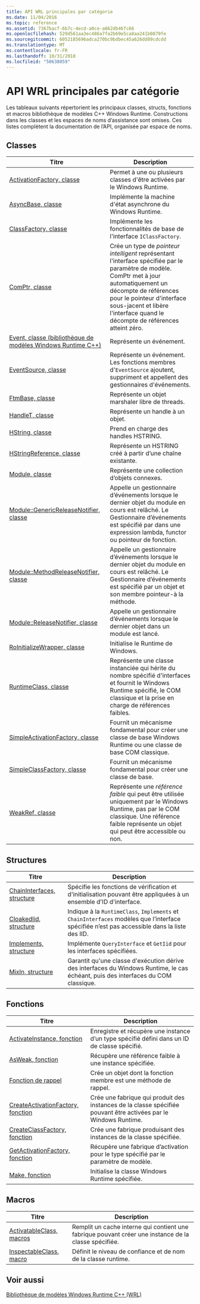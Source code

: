 ```yaml
---
title: API WRL principales par catégorie
ms.date: 11/04/2016
ms.topic: reference
ms.assetid: 7367bacf-6b7c-4ecd-a0ce-a662db46fc66
ms.openlocfilehash: 529d561aa3ec486a7fa2b69e5ca8aa241b0879fe
ms.sourcegitcommit: 6052185696adca270bc9bdbec45a626dd89cdcdd
ms.translationtype: MT
ms.contentlocale: fr-FR
ms.lasthandoff: 10/31/2018
ms.locfileid: "50638059"
---
```

# <a name="key-wrl-apis-by-category"></a>API WRL principales par catégorie

Les tableaux suivants répertorient les principaux classes, structs, fonctions et macros bibliothèque de modèles C++ Windows Runtime. Constructions dans les classes et les espaces de noms d’assistance sont omises. Ces listes complètent la documentation de l’API, organisée par espace de noms.

## <a name="classes"></a>Classes

|Titre|Description|
|-----------|-----------------|
|[ActivationFactory, classe](../windows/activationfactory-class.md)|Permet à une ou plusieurs classes d'être activées par le Windows Runtime.|
|[AsyncBase, classe](../windows/asyncbase-class.md)|Implémente la machine d'état asynchrone du Windows Runtime.|
|[ClassFactory, classe](../windows/classfactory-class.md)|Implémente les fonctionnalités de base de l'interface `IClassFactory`.|
|[ComPtr, classe](../windows/comptr-class.md)|Crée un type de *pointeur intelligent* représentant l'interface spécifiée par le paramètre de modèle. ComPtr met à jour automatiquement un décompte de références pour le pointeur d'interface sous-jacent et libère l'interface quand le décompte de références atteint zéro.|
|[Event, classe (bibliothèque de modèles Windows Runtime C++)](../windows/event-class-windows-runtime-cpp-template-library.md)|Représente un événement.|
|[EventSource, classe](../windows/eventsource-class.md)|Représente un événement. Les fonctions membres d'`EventSource` ajoutent, suppriment et appellent des gestionnaires d'événements.|
|[FtmBase, classe](../windows/ftmbase-class.md)|Représente un objet marshaler libre de threads.|
|[HandleT, classe](../windows/handlet-class.md)|Représente un handle à un objet.|
|[HString, classe](../windows/hstring-class.md)|Prend en charge des handles HSTRING.|
|[HStringReference, classe](../windows/hstringreference-class.md)|Représente un HSTRING créé à partir d’une chaîne existante.|
|[Module, classe](../windows/module-class.md)|Représente une collection d’objets connexes.|
|[Module::GenericReleaseNotifier, classe](../windows/module-genericreleasenotifier-class.md)|Appelle un gestionnaire d’événements lorsque le dernier objet du module en cours est relâché. Le Gestionnaire d’événements est spécifié par dans une expression lambda, functor ou pointeur de fonction.|
|[Module::MethodReleaseNotifier, classe](../windows/module-methodreleasenotifier-class.md)|Appelle un gestionnaire d’événements lorsque le dernier objet du module en cours est relâché. Le Gestionnaire d’événements est spécifié par un objet et son membre pointeur-à la méthode.|
|[Module::ReleaseNotifier, classe](../windows/module-releasenotifier-class.md)|Appelle un gestionnaire d’événements lorsque le dernier objet dans un module est lancé.|
|[RoInitializeWrapper, classe](../windows/roinitializewrapper-class.md)|Initialise le Runtime de Windows.|
|[RuntimeClass, classe](../windows/runtimeclass-class.md)|Représente une classe instanciée qui hérite du nombre spécifié d'interfaces et fournit le Windows Runtime spécifié, le COM classique et la prise en charge de références faibles.|
|[SimpleActivationFactory, classe](../windows/simpleactivationfactory-class.md)|Fournit un mécanisme fondamental pour créer une classe de base Windows Runtime ou une classe de base COM classique.|
|[SimpleClassFactory, classe](../windows/simpleclassfactory-class.md)|Fournit un mécanisme fondamental pour créer une classe de base.|
|[WeakRef, classe](../windows/weakref-class.md)|Représente une *référence faible* qui peut être utilisée uniquement par le Windows Runtime, pas par le COM classique. Une référence faible représente un objet qui peut être accessible ou non.|

## <a name="structures"></a>Structures

|Titre|Description|
|-----------|-----------------|
|[ChainInterfaces, structure](../windows/chaininterfaces-structure.md)|Spécifie les fonctions de vérification et d'initialisation pouvant être appliquées à un ensemble d'ID d'interface.|
|[CloakedIid, structure](../windows/cloakediid-structure.md)|Indique à la `RuntimeClass`, `Implements` et `ChainInterfaces` modèles que l’interface spécifiée n’est pas accessible dans la liste des IID.|
|[Implements, structure](../windows/implements-structure.md)|Implémente `QueryInterface` et `GetIid` pour les interfaces spécifiées.|
|[MixIn, structure](../windows/mixin-structure.md)|Garantit qu'une classe d'exécution dérive des interfaces du Windows Runtime, le cas échéant, puis des interfaces du COM classique.|

## <a name="functions"></a>Fonctions

|Titre|Description|
|-----------|-----------------|
|[ActivateInstance, fonction](../windows/activateinstance-function.md)|Enregistre et récupère une instance d’un type spécifié défini dans un ID de classe spécifié.|
|[AsWeak, fonction](../windows/asweak-function.md)|Récupère une référence faible à une instance spécifiée.|
|[Fonction de rappel](../windows/callback-function-windows-runtime-cpp-template-library.md)|Crée un objet dont la fonction membre est une méthode de rappel.|
|[CreateActivationFactory, fonction](../windows/createactivationfactory-function.md)|Crée une fabrique qui produit des instances de la classe spécifiée pouvant être activées par le Windows Runtime.|
|[CreateClassFactory, fonction](../windows/createclassfactory-function.md)|Crée une fabrique produisant des instances de la classe spécifiée.|
|[GetActivationFactory, fonction](../windows/getactivationfactory-function.md)|Récupère une fabrique d’activation pour le type spécifié par le paramètre de modèle.|
|[Make, fonction](../windows/make-function.md)|Initialise la classe Windows Runtime spécifiée.|

## <a name="macros"></a>Macros

|Titre|Description|
|-----------|-----------------|
|[ActivatableClass, macros](../windows/activatableclass-macros.md)|Remplit un cache interne qui contient une fabrique pouvant créer une instance de la classe spécifiée.|
|[InspectableClass, macro](../windows/inspectableclass-macro.md)|Définit le niveau de confiance et de nom de la classe runtime.|

## <a name="see-also"></a>Voir aussi

[Bibliothèque de modèles Windows Runtime C++ (WRL)](../windows/windows-runtime-cpp-template-library-wrl.md)